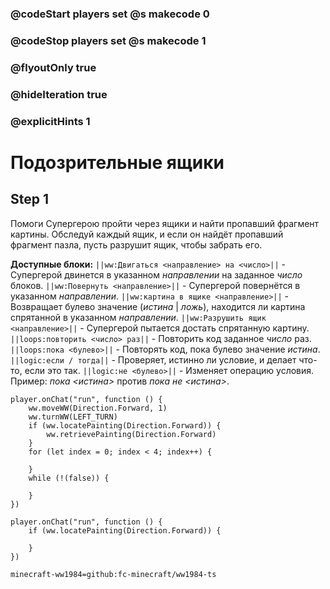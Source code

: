 ### @codeStart players set @s makecode 0
### @codeStop players set @s makecode 1

### @flyoutOnly true
### @hideIteration true 
### @explicitHints 1

# Подозрительные ящики

## Step 1
Помоги Супергерою пройти через ящики и найти пропавший фрагмент картины. Обследуй каждый ящик, и если он найдёт пропавший фрагмент пазла, пусть разрушит ящик, чтобы забрать его.

**Доступные блоки:**
``||ww:Двигаться <направление> на <число>||`` - Супергерой двинется в указанном *направлении* на заданное *число* блоков.
``||ww:Повернуть <направление>||`` - Супергерой повернётся в указанном *направлении*.
``||ww:картина в ящике <направление>||`` - Возвращает булево значение (*истина* | *ложь*), находится ли картина спрятанной в указанном *направлении*.
``||ww:Разрушить ящик <направление>||`` - Супергерой пытается достать спрятанную картину.
``||loops:повторить <число> раз||`` - Повторить код заданное *число* раз.
``||loops:пока <булево>||`` - Повторять код, пока булево значение *истина*.
``||logic:если / тогда||`` - Проверяет, истинно ли условие, и делает что-то, если это так.
``||logic:не <булево>||`` - Изменяет операцию условия. Пример: *пока <истина>* против *пока не <истина>*.

```ghost
player.onChat("run", function () {
    ww.moveWW(Direction.Forward, 1)
    ww.turnWW(LEFT_TURN)
    if (ww.locatePainting(Direction.Forward)) {
        ww.retrievePainting(Direction.Forward)
    }
    for (let index = 0; index < 4; index++) {
        
    }
    while (!(false)) {
        
    }	
})
```
```template
player.onChat("run", function () {
    if (ww.locatePainting(Direction.Forward)) {

    }
})
```
```package
minecraft-ww1984=github:fc-minecraft/ww1984-ts
```